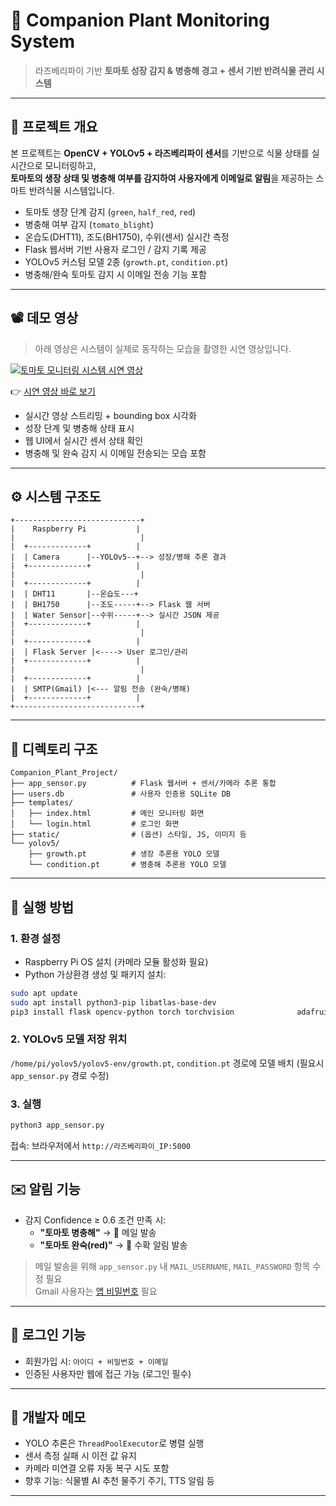 # 🌿 Companion Plant Monitoring System

> 라즈베리파이 기반 **토마토 성장 감지 & 병충해 경고 + 센서 기반 반려식물 관리 시스템**

---

## 📌 프로젝트 개요

본 프로젝트는 **OpenCV + YOLOv5 + 라즈베리파이 센서**를 기반으로 식물 상태를 실시간으로 모니터링하고,  
**토마토의 생장 상태 및 병충해 여부를 감지하여 사용자에게 이메일로 알림**을 제공하는 스마트 반려식물 시스템입니다.

- 토마토 생장 단계 감지 (`green`, `half_red`, `red`)
- 병충해 여부 감지 (`tomato_blight`)
- 온습도(DHT11), 조도(BH1750), 수위(센서) 실시간 측정
- Flask 웹서버 기반 사용자 로그인 / 감지 기록 제공
- YOLOv5 커스텀 모델 2종 (`growth.pt`, `condition.pt`)
- 병충해/완숙 토마토 감지 시 이메일 전송 기능 포함

---

## 📽 데모 영상

> 아래 영상은 시스템이 실제로 동작하는 모습을 촬영한 시연 영상입니다.

[![토마토 모니터링 시스템 시연 영상](https://img.youtube.com/vi/iGr49FzID6Q/0.jpg)](https://youtube.com/shorts/iGr49FzID6Q)

👉 [시연 영상 바로 보기](https://youtube.com/shorts/iGr49FzID6Q)

- 실시간 영상 스트리밍 + bounding box 시각화
- 성장 단계 및 병충해 상태 표시
- 웹 UI에서 실시간 센서 상태 확인
- 병충해 및 완숙 감지 시 이메일 전송되는 모습 포함

---

## ⚙️ 시스템 구조도

```text
+----------------------------+
|    Raspberry Pi           |
|                            |
|  +-------------+          |
|  | Camera      |--YOLOv5--+--> 성장/병해 추론 결과
|  +-------------+          |
|                            |
|  +-------------+          |
|  | DHT11       |--온습도---+
|  | BH1750      |--조도-----+--> Flask 웹 서버
|  | Water Sensor|--수위-----+--> 실시간 JSON 제공
|  +-------------+          |
|                            |
|  +-------------+          |
|  | Flask Server |<----> User 로그인/관리
|  +-------------+          |
|                            |
|  +-------------+          |
|  | SMTP(Gmail) |<--- 알림 전송 (완숙/병해)
|  +-------------+          |
+----------------------------+
```

---

## 📂 디렉토리 구조

```
Companion_Plant_Project/
├── app_sensor.py          # Flask 웹서버 + 센서/카메라 추론 통합
├── users.db               # 사용자 인증용 SQLite DB
├── templates/
│   ├── index.html         # 메인 모니터링 화면
│   └── login.html         # 로그인 화면
├── static/                # (옵션) 스타일, JS, 이미지 등
└── yolov5/
    ├── growth.pt          # 생장 추론용 YOLO 모델
    └── condition.pt       # 병충해 추론용 YOLO 모델
```

---

## 🚀 실행 방법

### 1. 환경 설정

- Raspberry Pi OS 설치 (카메라 모듈 활성화 필요)
- Python 가상환경 생성 및 패키지 설치:

```bash
sudo apt update
sudo apt install python3-pip libatlas-base-dev
pip3 install flask opencv-python torch torchvision              adafruit-circuitpython-dht              smbus2 RPi.GPIO
```

### 2. YOLOv5 모델 저장 위치

`/home/pi/yolov5/yolov5-env/growth.pt`, `condition.pt` 경로에 모델 배치 (필요시 `app_sensor.py` 경로 수정)

### 3. 실행

```bash
python3 app_sensor.py
```

접속: 브라우저에서 `http://라즈베리파이_IP:5000`

---

## ✉️ 알림 기능

- 감지 Confidence ≥ 0.6 조건 만족 시:
  - **"토마토 병충해"** → 🚨 메일 발송
  - **"토마토 완숙(red)"** → 🍅 수확 알림 발송

> 메일 발송을 위해 `app_sensor.py` 내 `MAIL_USERNAME`, `MAIL_PASSWORD` 항목 수정 필요  
> Gmail 사용자는 [앱 비밀번호](https://myaccount.google.com/apppasswords) 필요

---

## 👤 로그인 기능

- 회원가입 시: `아이디 + 비밀번호 + 이메일`
- 인증된 사용자만 웹에 접근 가능 (로그인 필수)

---

## 📝 개발자 메모

- YOLO 추론은 `ThreadPoolExecutor`로 병렬 실행
- 센서 측정 실패 시 이전 값 유지
- 카메라 미연결 오류 자동 복구 시도 포함
- 향후 기능: 식물별 AI 추천 물주기 주기, TTS 알림 등

---
